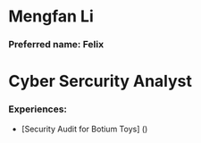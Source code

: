 # Mengfan Li 
### Preferred name: Felix

# Cyber Sercurity Analyst
### Experiences:

- [Security Audit for Botium Toys] ()
